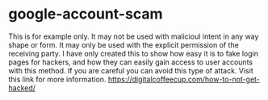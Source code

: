 # google-account-scam
This is for example only. It may not be used with malicioul intent in any way shape or form. It may only be used with the explicit permission of the receiving party. I have only created this to show how easy it is to fake login pages for hackers, and how they can easily gain access to user accounts with this method. If you are careful you can avoid this type of attack. Visit this link for more information. https://digitalcoffeecup.com/how-to-not-get-hacked/

